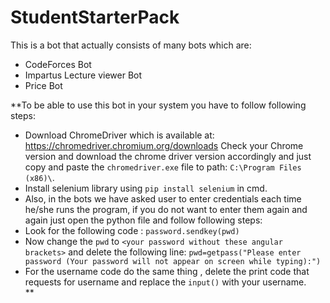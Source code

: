 ﻿# StudentStarterPack
This is a bot that actually consists of many bots which are: 
- CodeForces Bot
- Impartus Lecture viewer Bot
- Price Bot

**To be able to use this bot in your system you have to follow following steps:
- Download ChromeDriver which is available at: https://chromedriver.chromium.org/downloads
Check your Chrome version and download the chrome driver version accordingly and just copy and paste the ```chromedriver.exe``` file to path: ```C:\Program Files (x86)\```.
- Install selenium library using ```pip install selenium``` in cmd.
- Also, in the bots we have asked user to enter credentials each time he/she runs the program, if you do not want to enter them again and again just open the python file and follow following steps:
 - Look for the following code : ```password.sendkey(pwd)```
 - Now change the ```pwd``` to ```<your password without these angular brackets>``` and delete the following line: ```pwd=getpass("Please enter password (Your password will not appear on screen while typing):")```
 - For the username code do the same thing , delete the print code that requests for username and replace the ```input()``` with your username.  
 **
